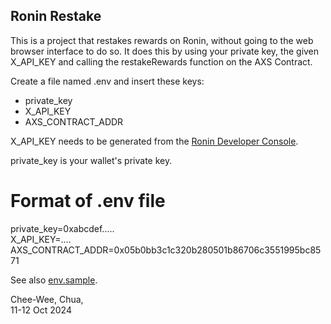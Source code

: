 ## Ronin Restake

This is a project that restakes rewards on Ronin, without going to the web browser interface to do so.
It does this by using your private key, the given X_API_KEY and calling the restakeRewards function on the AXS Contract.

Create a file named .env and insert these keys:  

* private_key
* X_API_KEY
* AXS_CONTRACT_ADDR

X_API_KEY needs to be generated from the 
[Ronin Developer Console](https://developers.skymavis.com/console/applications/).

private_key is your wallet's private key.

# Format of .env file

private_key=0xabcdef.....  
X_API_KEY=....  
AXS_CONTRACT_ADDR=0x05b0bb3c1c320b280501b86706c3551995bc8571  

See also [env.sample](env.sample).

Chee-Wee, Chua,  
11-12 Oct 2024  

